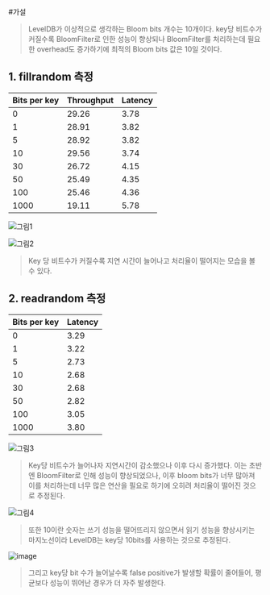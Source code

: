 #가설
>LevelDB가 이상적으로 생각하는 Bloom bits 개수는 10개이다.<n>
>key당 비트수가 커질수록 BloomFilter로 인한 성능이 향상되나
>BloomFilter를 처리하는데 필요한 overhead도 증가하기에
>최적의 Bloom bits 값은 10일 것이다.

  
  
## 1. fillrandom 측정
  |Bits per key |Throughput |Latency |
|---|---|---|
|0|29.26|3.78 |
|1|28.91|3.82 |
|5|28.92|3.82 |
|10|29.56|3.74 |
|30|26.72|4.15 |
|50|25.49|4.35 |
|100|25.46|4.36 |
|1000|19.11|5.78
  
  
  ![그림1](https://user-images.githubusercontent.com/101636590/183421596-8429999d-5ef0-4049-8893-61b1f4abadb2.png)
  
  ![그림2](https://user-images.githubusercontent.com/101636590/183421987-2de46c4f-a3d5-48a0-9120-2717196cd1c9.png)

  >Key 당 비트수가 커질수록 지연 시간이 늘어나고 처리율이 떨어지는 모습을 볼 수 있다.
  
  
  ## 2. readrandom 측정
  |Bits per key |Latency |
|---|---|
|0|3.29 |
|1|3.22 |
|5|2.73 |
|10|2.68 |
|30|2.68 |
|50|2.82 |
|100|3.05 |
|1000|3.80 |
  
 ![그림3](https://user-images.githubusercontent.com/101636590/183422548-271a9131-f466-45ea-b50a-f2cc49b406a2.png)
  
  >Key당 비트수가 늘어나자 지연시간이 감소했으나 이후 다시 증가했다.
  이는 초반엔 BloomFilter로 인해 성능이 향상되었으나, 이후 bloom bits가 너무 많아져 이를 처리하는데 너무 많은 연산을
  필요로 하기에 오히려 처리율이 떨어진 것으로 추정된다.
  
  
  ![그림4](https://user-images.githubusercontent.com/101636590/183422850-3879d47a-209e-4c00-9462-96f1cd8cd5b1.png)
  >또한 10이란 숫자는 쓰기 성능을 떨어뜨리지 않으면서 읽기 성능을 향상시키는 마지노선이라 
  LevelDB는 key당 10bits를 사용하는 것으로 추정된다.
  
  ![image](https://user-images.githubusercontent.com/101636590/183423221-a635e656-f46e-4fb3-b292-f71ac3f1c0ae.png)
  >그리고 key당 bit 수가 늘어날수록 false positive가 발생할 확률이 줄어들어,
  평균보다 성능이 뛰어난 경우가 더 자주 발생한다.

